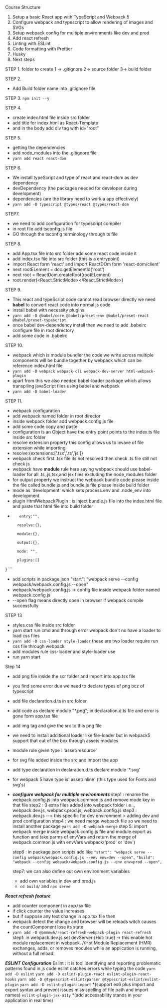 Course Structure

1.  Setup a basic React app with TypeScript and Webpack 5
2.  Configure webpack and typescript to allow rendering of images and SVGs
3.  Setup webpack config for multiple environments like dev and prod
4.  Add react refresh
5.  Linting with ESLint
6.  Code formatting with Prettier
7.  Husky
8.  Next steps

STEP 1.
folder to create
1 -> .gitignore
2-> source folder
3-> build folder

STEP 2.

- Add Build folder name into .gitignore file

STEP 3.
`npm init --y`

STEP 4.

- create index.html file inside src folder
- add title for index.html as React-Template
- and in the body add div tag with id="root"

STEP 5.

- getting the dependencies
- add node_modules into the .gitignore file
- `yarn add react react-dom`

STEP 6.

- We install typeScript and type of react and react-dom as dev dependency
- devDependency (the packages needed for developer during development)
- dependencies (are the library need to work a app effectively)
- `yarn add -D typescript @types/react @types/react-dom`

STEP7.

- we need to add configuration for typescript compiler
- in root file add tsconfig.js file
- GO through the tsconfig terminology through ts file

STEP 8.

- add App.tsx file into src folder add some react code inside it
- add index.tsx file into src folder (this is a entrypoint)
- import React form 'react' and import ReactDOm form 'react-dom/client'
- next rootELement = doc.getElementId('root')
- next root = ReactDom.createRoot(rootELement)
- root.render(<React.StrictMode><App/></React.StrictMode>)

STEP 9.

- This react and typeScript code cannot read browser directly we need **babel** to convert react code into normal js code
- install babel with necessity plugins
- `yarn add -D @babel/core @babel/preset-env @babel/preset-react @babel/preset-typescript`
- once babel dev-dependency install then we need to add .babelrc configure file in root directory
- add some code in .babelrc

STEP 10.

- webpack which is module bundler the code we write across multiple components will be bundle together by webpack which can be reference index.html file
- `yarn add -D webpack webpack-cli webpack-dev-server html-webpack-plugin `
- apart from this we also needed babel-loader package which allows transpiling javaScript files using babel and webpack
- `yarn add -D babel-loader`

STEP 11.

- webpack configuration
- add webpack named folder in root director
- inside webpack folder add webpack.config.js file
- add some code copy and paste
- configuration is an Object have the entry point points to the index.ts file inside src folder
- resolve extension property this config allows us to levave of file extension while importing
- resolve:{extensions:['.tsx','.ts','js']}
- webpack check first .tsx file its not resolved then check .ts file still not check js
- webpack have **module** rule here saying webpack should use babel-loader for all .ts,.js,tsx,and jsx files excluding the node_modules folder
- for output property we instruct the webpack bundle code please inside the file called bundle.js and bundle.js file please inside build folder
- mode as 'development' which sets process.env and .node_env into development
- plugin HtmlWebpackPlugin : is inject bundle.js file into the index.html file and paste that html file into build folder
- ```module.exports={
     entry:"",

    resolve:{},

    module:{},

    output:{},

    mode: "",

    plugins:[]
  ```

} ```

- add scripts in package.json "start": "webpack serve --config webpack/webpack.config.js --open"
- webpack/webpack.config.js -> config file inside webpack folder named webpack.config.js
- --open flag means directly open in browser if webpack compile successfully

STEP 13

- styles.css file inside src folder
- yarn start run cmd and through error webpack don't no have a loader to load css files
- `yarn add -D css-loader style-loader` these are two loader require run css file through webpack
- add modules rule css-loader and style-loader use
- run yarn start

Step 14

- add png file inside the scr folder and import into app.tsx file
- you find some error due we need to declare types of png bcz of typescript
- add file declaration.d.ts in src folder
- add code as declare module "\*.png"; in declaration.d.ts file and error is gone form app.tsx file
- add img tag and give the src to this png file
- we need to install additional loader like file-loader but in webpack5 support that out of the box through assets modules
- module rule given type : 'asset/resource'
- for svg file added inside the src and import the app
- add type declaration in declaration.d.ts declare module '\*.svg'
- for webpack 5 have type is' asset/inline' (this type used for Fonts and svg's)

- ***configure webpack for multiple environments***
  step1 : rename the webpack.config.js into webpack.common.js and remove mode key in that file
  step2 : 3 extra files added into webpack folder i.e.., webpack.dev.js, webpack.prod.js, webpack.config.js
  step3 : webpack.dev.js --< this specific for dev environment > adding dev and prod configuration
  step4 : we need merge webpack file so we need to install another package
  `yarn add -D webpack-merge`
  step 5: import webpack merge inside webpack.config.js file and module.export as function and take parms of envVars and return the merge of webpack.common.js with envVars webpack('prod' or 'dev')
    
  step6 : in package.json scripts add like ``"start": "webpack serve --config webpack/webpack.config.js --env env=dev --open",``
  ``"build": "webpack --config webpack/webpack.config.js --env env=prod --open",``

  step7: we can also define out own environment variables 
  - add own variables  in dev and prod.js
  - ``cd build/`` and ``npx serve``

***React refresh feature***
- add counter component in app.tsx file
- if click counter the value increases 
- but if suppose any text change in app.tsx file then
- webpack detect the change and browser will be reloads witch causes the countComponent lose its state
- ``yarn add -D @pmmmwh/react-refresh-webpack-plugin react-refresh``
step1: in webpack.dev.js  set devServer:{Hot: true} -> this enable hot module replacement in webpack.
     //Hot Module Replacement (HMR) exchanges, adds, or removes modules while an application is running, without a full reload.


***ESLINT Configuration***
Eslint : it is tool identifying and reporting problematic patterns found in js code 
eslint catches errors while typing the code
``yarn add -D eslint``
``yarn add -D eslint-plugin-react eslint-plugin-react-hooks``
``yarn add -D @typescript-eslint/parser @typescript-eslint/eslint-plugin``
``yarn add -D eslint-plugin-import`` *(support es6 plus import and export syntax and prevent issues miss spelling of file path and import names) 
``eslint-plugin-jsx-a11y`` *(add accessability stands in your application in real time)